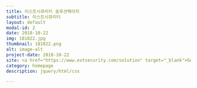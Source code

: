 ```yaml
---
title: 이스트시큐리티 솔루션페이지
subtitle: 이스트시큐리티
layout: default
modal-id: 2
date: 2018-10-22
img: 181022.jpg
thumbnail: 181022.png
alt: image-alt
project-date: 2018-10-22
site: <a href="https://www.estsecurity.com/solution" target="_blank">Go</a>
category: homepage
description: jquery/html/css

---
```

